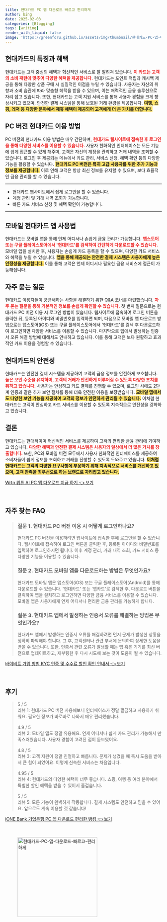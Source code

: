 ```yaml
---
title: 현대카드 PC 앱 다운로드 빠르고 편리하게
author: bing
date: 2025-02-03
categories: [Blogging]
tags: [writing]
render_with_liquid: false
image: 'https://greenforu.github.io/assets/img/thumbnail/현대카드-PC-앱-다운로드-빠르고-편리하게.webp'
---
```



<h2 id='현대카드의 특징과 혜택'>현대카드의 특징과 혜택</h2>

<p>현대카드는 고객 중심의 혜택과 혁신적인 서비스로 잘 알려져 있습니다. <b><span style="color: #ee2323;">이 카드는 고객의 소비 패턴에 맞추어 다양한 혜택을 제공합니다.</span></b> 현대카드는 포인트 적립과 캐시백 제공을 통해 다양한 상품 구매 시 실질적인 이점을 누릴 수 있습니다. 사용자는 자신의 취향과 소비 습관에 따라 맞춤형 혜택을 받을 수 있으며, 이는 매력적인 금융 솔루션으로 자리 잡고 있습니다. 또한, 현대카드는 고객 지원 서비스를 통해 사용자 경험을 크게 향상시키고 있으며, 안전한 결제 시스템을 통해 보호된 거래 환경을 제공합니다. <b><span style="background-color: #ffe066;">여행, 쇼핑, 레저 등 다양한 분야에서 제휴 혜택이 제공되어 고객에게 더 큰 가치를 더합니다.</span></b></p>

<h2 id='PC 버전 현대카드 이용 방법'>PC 버전 현대카드 이용 방법</h2>

<p>PC 버전의 현대카드 이용 방법은 매우 간단하며, <b><span style="color: #ee2323;">현대카드 웹사이트에 접속한 후 로그인을 통해 다양한 서비스를 이용할 수 있습니다.</span></b> 사용자 친화적인 인터페이스는 모든 기능에 쉽게 접근할 수 있게 해주며, 고객은 자신의 계정을 관리하고 거래 내역을 조회할 수 있습니다. 로그인 후 제공되는 메뉴에서 카드 관리, 서비스 신청, 혜택 확인 등의 다양한 기능을 활용할 수 있습니다. <b><span style="background-color: #ffe066;">현대카드 PC 버전은 특히 고급 사용자를 위한 추가 기능과 정보를 제공합니다.</span></b> 이로 인해 고객은 항상 최신 정보를 유지할 수 있으며, 보다 효율적인 금융 관리를 할 수 있습니다.</p>

<hr />

<ul>
    <li>현대카드 웹사이트에서 쉽게 로그인을 할 수 있습니다.</li>
    <li>계정 관리 및 거래 내역 조회가 가능합니다.</li>
    <li>빠른 카드 서비스 신청 및 혜택 확인이 가능합니다.</li>
</ul>

<hr />

<h2 id='모바일 현대카드 앱 사용법'>모바일 현대카드 앱 사용법</h2>

<p>현대카드는 모바일 앱을 통해 언제 어디서나 손쉽게 금융 관리가 가능합니다. <b><span style="color: #ee2323;">앱스토어 또는 구글 플레이스토어에서 '현대카드'를 검색하여 간단하게 다운로드할 수 있습니다.</span></b> 모바일 앱을 설치한 후, 사용자는 손쉽게 카드 등록을 할 수 있으며, 다양한 카드 서비스와 혜택을 누릴 수 있습니다. <b><span style="background-color: #ffe066;">앱을 통해 제공되는 안전한 결제 시스템은 사용자에게 높은 안정성을 제공합니다.</span></b> 이를 통해 고객은 언제 어디서나 필요한 금융 서비스에 접근이 가능해집니다.</p>

<h2 id='자주 묻는 질문'>자주 묻는 질문</h2>

<p>현대카드 이용자들이 궁금해하는 사항을 해결하기 위한 Q&A 코너를 마련했습니다. <b><span style="color: #ee2323;">자주 묻는 질문을 통해 기본적인 정보를 손쉽게 확인할 수 있습니다.</span></b> 첫 번째 질문으로는 현대카드 PC 버전 이용 시 로그인 방법이 있습니다. 웹사이트에 접속하여 로그인 버튼을 클릭한 뒤, 등록된 아이디와 비밀번호를 입력하면 되며, 다음으로 모바일 앱 다운로드 방법으로는 앱스토어(iOS) 또는 구글 플레이스토어에서 '현대카드'를 검색 후 다운로드하여 로그인하면 다양한 서비스를 이용할 수 있습니다. 마지막으로 앱에서 발생하는 인증서 오류 해결 방법에 대해서도 안내하고 있습니다. 이를 통해 고객은 보다 원활하고 효과적인 카드 이용을 경험할 수 있습니다.</p>

<h2 id='현대카드의 안전성'>현대카드의 안전성</h2>

<p>현대카드는 안전한 결제 시스템을 제공하여 고객의 금융 정보를 안전하게 보호합니다. <b><span style="color: #ee2323;">높은 보안 수준을 유지하며, 고객의 거래가 안전하게 이루어질 수 있도록 다양한 조치를 취하고 있습니다.</span></b> 사용자는 안심하고 카드 결제를 진행할 수 있으며, 로그인 시에도 2단계 인증과 같은 추가 보안 절차를 통해 더욱 안전한 이용을 보장받습니다. <b><span style="background-color: #ffe066;">모바일 앱에서도 다양한 보안 기능을 제공하여 고객의 정보가 안전하게 관리될 수 있습니다.</span></b> 이처럼 현대카드는 고객이 안심하고 카드 서비스를 이용할 수 있도록 지속적으로 안전성을 강화하고 있습니다.</p>

<h2 id='결론'>결론</h2>

<p>현대카드는 현대적이며 혁신적인 서비스를 제공하여 고객의 편리한 금융 관리에 기여하고 있습니다. <b><span style="color: #ee2323;">다양한 혜택과 안전한 결제 시스템은 사용자의 일상에서 더 많은 가치를 창출합니다.</span></b> 또한, PC와 모바일 버전 모두에서 사용자 친화적인 인터페이스를 제공하여 소비자들이 쉽게 정보를 조회하고 거래를 진행할 수 있도록 도와주고 있습니다. <b><span style="background-color: #ffe066;">이처럼 현대카드는 고객의 다양한 요구사항에 부응하기 위해 지속적으로 서비스를 개선하고 있으며, 고객 만족을 최우선으로 하는 브랜드로 자리잡고 있습니다.</span></b></p>


<p><a class="click-button" title="Wrtn 뤼튼 AI PC 앱 다운로드 지금 하기" href="https://greenforu.github.io/posts/Wrtn-%EB%A4%BC%ED%8A%BC-AI-PC-%EC%95%B1-%EB%8B%A4%EC%9A%B4%EB%A1%9C%EB%93%9C-%EC%A7%80%EA%B8%88-%ED%95%98%EA%B8%B0/" rel="dofollow">Wrtn 뤼튼 AI PC 앱 다운로드 지금 하기 👈 보기</a></p><br>
<h2 id='자주_찾는_FAQ'>자주 찾는 FAQ</h2>
<div itemscope="" itemtype="https://schema.org/FAQPage"> 
<blockquote> 
<div itemscope="" itemprop="mainEntity" itemtype="https://schema.org/Question"> 
<h3 itemprop="name">질문 1. 현대카드 PC 버전 이용 시 어떻게 로그인하나요?</h3> 
<div itemscope="" itemprop="acceptedAnswer" itemtype="https://schema.org/Answer"> 
<span itemprop="text"> 
<p>현대카드 PC 버전을 이용하려면 웹사이트에 접속한 후에 로그인을 할 수 있습니다. 웹사이트에 접속하여 로그인 버튼을 클릭한 후, 등록된 아이디와 비밀번호를 입력하여 로그인하시면 됩니다. 이후 계정 관리, 거래 내역 조회, 카드 서비스 등 다양한 기능을 이용할 수 있습니다.</p> 
</span> 
</div> 
</div> 

<div itemscope="" itemprop="mainEntity" itemtype="https://schema.org/Question"> 
<h3 itemprop="name">질문 2. 현대카드 모바일 앱을 다운로드하는 방법은 무엇인가요?</h3> 
<div itemscope="" itemprop="acceptedAnswer" itemtype="https://schema.org/Answer"> 
<span itemprop="text"> 
<p>현대카드 모바일 앱은 앱스토어(iOS) 또는 구글 플레이스토어(Android)를 통해 다운로드할 수 있습니다. '현대카드' 또는 '앱카드'로 검색한 후, 다운로드 버튼을 클릭하여 앱을 설치하고 로그인하면 다양한 금융 서비스를 이용할 수 있습니다. 모바일 앱은 사용자에게 언제 어디서나 편리한 금융 관리를 가능하게 합니다.</p> 
</span> 
</div> 
</div> 

<div itemscope="" itemprop="mainEntity" itemtype="https://schema.org/Question"> 
<h3 itemprop="name">질문 3. 현대카드 앱에서 발생하는 인증서 오류를 해결하는 방법은 무엇인가요?</h3> 
<div itemscope="" itemprop="acceptedAnswer" itemtype="https://schema.org/Answer"> 
<span itemprop="text"> 
<p>현대카드 앱에서 발생하는 인증서 오류를 해결하려면 먼저 문제가 발생한 상황을 정확히 파악해야 합니다. 그 후, 고객센터나 관련 부서에 문의하여 상세한 도움을 받을 수 있습니다. 또한, 인증서 관련 오류가 발생할 때는 앱 혹은 기기를 최신 버전으로 업데이트하고, 재부팅한 후 다시 시도해 보는 것이 도움이 될 수 있습니다.</p> 
</span> 
</div> 
</div> 

</blockquote> 
</div>
<p><a class="click-button" title="바이비트 가입 방법 KYC 인증 및 수수료 할인 확인 안내서" href="https://greenforu.github.io/posts/%EB%B0%94%EC%9D%B4%EB%B9%84%ED%8A%B8-%EA%B0%80%EC%9E%85-%EB%B0%A9%EB%B2%95-KYC-%EC%9D%B8%EC%A6%9D-%EB%B0%8F-%EC%88%98%EC%88%98%EB%A3%8C-%ED%95%A0%EC%9D%B8-%ED%99%95%EC%9D%B8-%EC%95%88%EB%82%B4%EC%84%9C/" rel="dofollow">바이비트 가입 방법 KYC 인증 및 수수료 할인 확인 안내서 👈 보기</a></p><br>
<h2 id='후기'>후기</h2>
<div itemscope itemtype="https://schema.org/Product">
  <blockquote>
  <div itemprop="review" itemscope itemtype="https://schema.org/Review">
      <div itemprop="reviewRating" itemscope itemtype="https://schema.org/Rating"> <span itemprop="ratingValue">5</span> / <span itemprop="bestRating">5</span> </div>
      <span itemprop="reviewBody">리뷰 1: 현대카드 PC 버전 사용해보니 인터페이스가 정말 깔끔하고 사용하기 쉬워요. 필요한 정보가 바로바로 나와서 매우 편리했습니다.</span>
  </div>
  <br>
  <div itemprop="review" itemscope itemtype="https://schema.org/Review">
      <div itemprop="reviewRating" itemscope itemtype="https://schema.org/Rating"> <span itemprop="ratingValue">4.9</span> / <span itemprop="bestRating">5</span> </div>
      <span itemprop="reviewBody">리뷰 2: 모바일 앱도 정말 유용해요. 언제 어디서나 쉽게 카드 관리가 가능해서 만족스러웠습니다. 사용자 경험이 고려된 점이 돋보였어요.</span>
  </div>
  <br>
  <div itemprop="review" itemscope itemtype="https://schema.org/Review">
      <div itemprop="reviewRating" itemscope itemtype="https://schema.org/Rating"> <span itemprop="ratingValue">4.8</span> / <span itemprop="bestRating">5</span> </div>
      <span itemprop="reviewBody">리뷰 3: 고객 지원이 정말 친절하고 빠릅니다. 문제가 생겼을 때 즉시 도움을 받아서 큰 힘이 되었어요. 이렇게 신속한 서비스는 처음입니다.</span>
  </div>
  <br>
  <div itemprop="review" itemscope itemtype="https://schema.org/Review">
      <div itemprop="reviewRating" itemscope itemtype="https://schema.org/Rating"> <span itemprop="ratingValue">4.95</span> / <span itemprop="bestRating">5</span> </div>
      <span itemprop="reviewBody">리뷰 4: 현대카드의 다양한 혜택이 너무 좋습니다. 쇼핑, 여행 등 여러 분야에서 특별한 할인 혜택을 받을 수 있어서 즐겁습니다.</span>
  </div>
  <br>
  <div itemprop="review" itemscope itemtype="https://schema.org/Review">
      <div itemprop="reviewRating" itemscope itemtype="https://schema.org/Rating"> <span itemprop="ratingValue">5</span> / <span itemprop="bestRating">5</span> </div>
      <span itemprop="reviewBody">리뷰 5: 모든 기능이 완벽하게 작동합니다. 결제 시스템도 안전하고 믿을 수 있어요. 앞으로도 계속 이용할 것 같습니다!</span>
  </div>
  </blockquote>
</div>
<p><a class="click-button" title="iONE Bank 기업은행 PC 앱 다운로드 편리한 뱅킹" href="https://greenforu.github.io/posts/iONE-Bank-%EA%B8%B0%EC%97%85%EC%9D%80%ED%96%89-PC-%EC%95%B1-%EB%8B%A4%EC%9A%B4%EB%A1%9C%EB%93%9C-%ED%8E%B8%EB%A6%AC%ED%95%9C-%EB%B1%85%ED%82%B9/" rel="dofollow">iONE Bank 기업은행 PC 앱 다운로드 편리한 뱅킹 👈 보기</a></p><br>
<figure class="image"><img src="https://greenforu.github.io/assets/img/thumbnail/현대카드-PC-앱-다운로드-빠르고-편리하게.webp" alt="현대카드-PC-앱-다운로드-빠르고-편리하게" width="256" height="256"></figure>